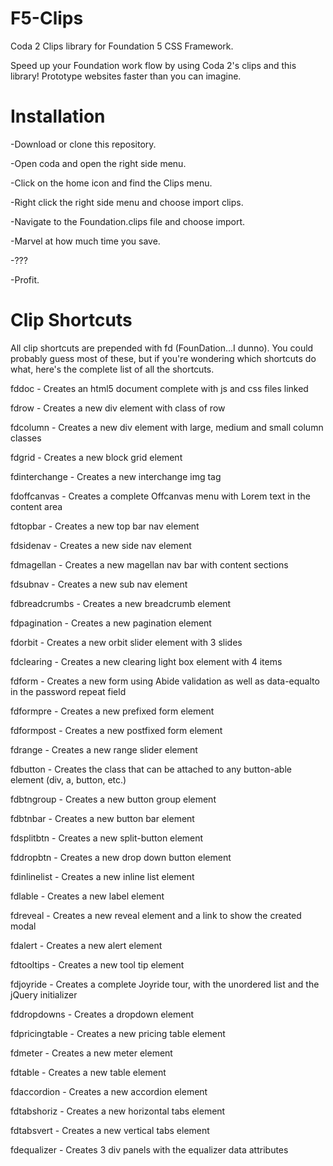 F5-Clips
========

Coda 2 Clips library for Foundation 5 CSS Framework.

Speed up your Foundation work flow by using Coda 2's clips and this library! Prototype websites faster than you can imagine. 

Installation
========

-Download or clone this repository.

-Open coda and open the right side menu.

-Click on the home icon and find the Clips menu.

-Right click the right side menu and choose import clips.

-Navigate to the Foundation.clips file and choose import.

-Marvel at how much time you save.

-???

-Profit.

Clip Shortcuts
========
All clip shortcuts are prepended with fd (FounDation...I dunno). You could probably guess most of these, but if you're wondering which shortcuts do what, here's the complete list of all the shortcuts.

fddoc - Creates an html5 document complete with js and css files linked

fdrow - Creates a new div element with class of row

fdcolumn - Creates a new div element with large, medium and small column classes

fdgrid - Creates a new block grid element

fdinterchange - Creates a new interchange img tag

fdoffcanvas - Creates a complete Offcanvas menu with Lorem text in the content area

fdtopbar - Creates a new top bar nav element

fdsidenav - Creates a new side nav element

fdmagellan - Creates a new magellan nav bar with content sections

fdsubnav - Creates a new sub nav element

fdbreadcrumbs - Creates a new breadcrumb element

fdpagination - Creates a new pagination element

fdorbit - Creates a new orbit slider element with 3 slides

fdclearing - Creates a new clearing light box element with 4 items

fdform - Creates a new form using Abide validation as well as data-equalto in the password repeat field

fdformpre - Creates a new prefixed form element

fdformpost - Creates a new postfixed form element

fdrange - Creates a new range slider element

fdbutton - Creates the class that can be attached to any button-able element (div, a, button, etc.)

fdbtngroup - Creates a new button group element

fdbtnbar - Creates a new button bar element

fdsplitbtn - Creates a new split-button element

fddropbtn - Creates a new drop down button element

fdinlinelist - Creates a new inline list element

fdlable - Creates a new label element

fdreveal - Creates a new reveal element and a link to show the created modal

fdalert - Creates a new alert element

fdtooltips - Creates a new tool tip element

fdjoyride - Creates a complete Joyride tour, with the unordered list and the jQuery initializer

fddropdowns - Creates a dropdown element

fdpricingtable - Creates a new pricing table element

fdmeter - Creates a new meter element

fdtable - Creates a new table element

fdaccordion - Creates a new accordion element

fdtabshoriz - Creates a new horizontal tabs element

fdtabsvert - Creates a new vertical tabs element

fdequalizer - Creates 3 div panels with the equalizer data attributes
